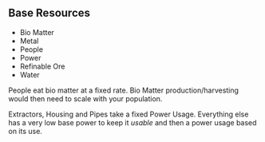 ## Base Resources

 - Bio Matter
 - Metal
 - People
 - Power
 - Refinable Ore
 - Water

People eat bio matter at a fixed rate. Bio Matter production/harvesting would then need to scale with your population.

Extractors, Housing and Pipes take a fixed Power Usage.
Everything else has a very low base power to keep it _usable_ and then a power usage based on its use.
